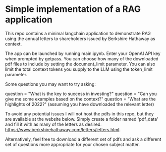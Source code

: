 # Simple implementation of a RAG application 

This repo contains a minimal langchain application to demonstrate RAG using the annual letters to shareholders issued by Berkshire Hathaway as context.

The app can be launched by running main.ipynb. Enter your OpenAI API key when prompted by getpass.
You can choose how many of the downloaded pdf files to include by setting the document_limit parameter. You can also limit the total context tokens you supply to the LLM using the token_limit parameter.

Some questions you may want to try asking:

question = "What is the key to success in investing?"
question = "Can you give me some examples based on the context?"
question = "What are the highlights of 2022?" (assuming you have downloaded the relevant letter)

To avoid any potential issues I will not host the pdfs in this repo, but they are available at the website below. Simply create a folder named 'pdf_data' and fill it with as many of the letters as desired:
 https://www.berkshirehathaway.com/letters/letters.html.

 Alternatively, feel free to download a different set of pdfs and ask a different set of questions more appropriate for your chosen subject matter.

